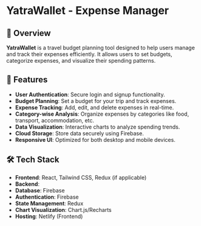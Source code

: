 # YatraWallet - Expense Manager

## 📌 Overview
**YatraWallet** is a travel budget planning tool designed to help users manage and track their expenses efficiently. It allows users to set budgets, categorize expenses, and visualize their spending patterns.

## 🚀 Features
- **User Authentication**: Secure login and signup functionality.
- **Budget Planning**: Set a budget for your trip and track expenses.
- **Expense Tracking**: Add, edit, and delete expenses in real-time.
- **Category-wise Analysis**: Organize expenses by categories like food, transport, accommodation, etc.
- **Data Visualization**: Interactive charts to analyze spending trends.
- **Cloud Storage**: Store data securely using Firebase.
- **Responsive UI**: Optimized for both desktop and mobile devices.

## 🛠️ Tech Stack
- **Frontend**: React, Tailwind CSS, Redux (if applicable)
- **Backend**: 
- **Database**: Firebase
- **Authentication**: Firebase
- **State Management**: Redux
- **Chart Visualization**: Chart.js/Recharts
- **Hosting**: Netlify (Frontend)


